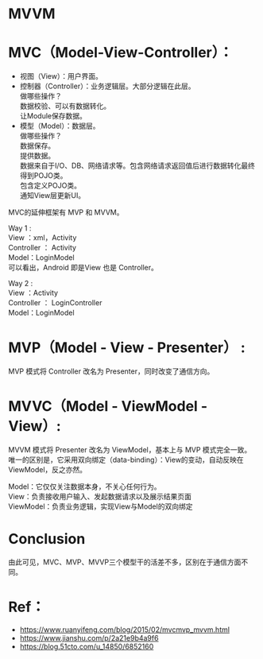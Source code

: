 # MVVM

# MVC（Model-View-Controller）：
- 视图（View）：用户界面。  
- 控制器（Controller）：业务逻辑层。大部分逻辑在此层。    
做哪些操作？  
数据校验、可以有数据转化。      
让Module保存数据。    
- 模型（Model）：数据层。    
做哪些操作？  
数据保存。      
提供数据。  
数据来自于I/O、DB、网络请求等。包含网络请求返回值后进行数据转化最终得到POJO类。          
包含定义POJO类。     
通知View层更新UI。  

MVC的延伸框架有 MVP 和 MVVM。


Way 1 :  
View ：xml，Activity  
Controller ： Activity  
Model：LoginModel  
可以看出，Android 即是View 也是 Controller。  

Way 2 :  
View ：Activity    
Controller ： LoginController    
Model：LoginModel    



# MVP（Model - View - Presenter） :
MVP 模式将 Controller 改名为 Presenter，同时改变了通信方向。  
# MVVC（Model - ViewModel - View）:  
MVVM 模式将 Presenter 改名为 ViewModel，基本上与 MVP 模式完全一致。  
唯一的区别是，它采用双向绑定（data-binding）：View的变动，自动反映在 ViewModel，反之亦然。

Model：它仅仅关注数据本身，不关心任何行为。  
View：负责接收用户输入、发起数据请求以及展示结果页面  
ViewModel：负责业务逻辑，实现View与Model的双向绑定  


# Conclusion  
由此可见，MVC、MVP、MVVP三个模型干的活差不多，区别在于通信方面不同。

# Ref：
- https://www.ruanyifeng.com/blog/2015/02/mvcmvp_mvvm.html
- https://www.jianshu.com/p/2a21e9b4a9f6
- https://blog.51cto.com/u_14850/6852160
